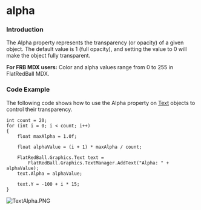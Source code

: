 # alpha

### Introduction

The Alpha property represents the transparency (or opacity) of a given object. The default value is 1 (full opacity), and setting the value to 0 will make the object fully transparent.

**For FRB MDX users:** Color and alpha values range from 0 to 255 in FlatRedBall MDX.

### Code Example

The following code shows how to use the Alpha property on [Text](../../../../../frb/docs/index.php) objects to control their transparency.

```
int count = 20;
for (int i = 0; i < count; i++)
{
    float maxAlpha = 1.0f;

    float alphaValue = (i + 1) * maxAlpha / count;

    FlatRedBall.Graphics.Text text =
        FlatRedBall.Graphics.TextManager.AddText("Alpha: " + alphaValue);
    text.Alpha = alphaValue;

    text.Y = -100 + i * 15;
}
```

![TextAlpha.PNG](../../../../../media/migrated\_media-TextAlpha.PNG)
